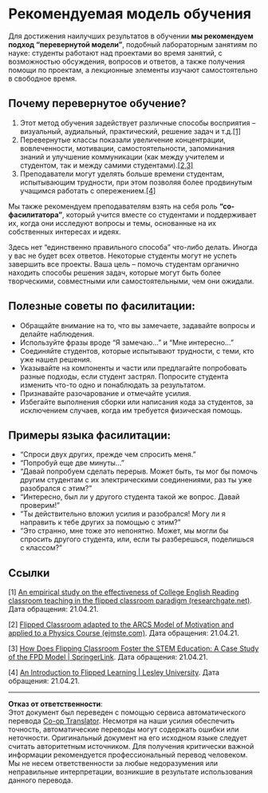 <!--
CO_OP_TRANSLATOR_METADATA:
{
  "original_hash": "012bbd19f13171be32ac9ba21d4186c2",
  "translation_date": "2025-08-26T21:17:39+00:00",
  "source_file": "recommended-learning-model.md",
  "language_code": "ru"
}
-->
# Рекомендуемая модель обучения

Для достижения наилучших результатов в обучении **мы рекомендуем подход “перевернутой модели”**, подобный лабораторным занятиям по науке: студенты работают над проектами во время занятий, с возможностью обсуждения, вопросов и ответов, а также получения помощи по проектам, а лекционные элементы изучают самостоятельно в свободное время.

## Почему перевернутое обучение?

1. Этот метод обучения задействует различные способы восприятия – визуальный, аудиальный, практический, решение задач и т.д.[[1]](../..)
2. Перевернутые классы показали увеличение концентрации, вовлеченности, мотивации, самостоятельности, запоминания знаний и улучшение коммуникации (как между учителем и студентом, так и между самими студентами).[[2,3]](../..)
3. Преподаватели могут уделять больше времени студентам, испытывающим трудности, при этом позволяя более продвинутым учащимся работать с опережением.[[4]](../..)

Мы также рекомендуем преподавателям взять на себя роль **“со-фасилитатора”**, который учится вместе со студентами и поддерживает их, когда они исследуют вопросы и темы, основанные на их собственных интересах и идеях.

Здесь нет “единственно правильного способа” что-либо делать. Иногда у вас не будет всех ответов. Некоторые студенты могут не успеть завершить все проекты. Ваша цель – помочь студентам органично находить способы решения задач, которые могут быть более творческими, совместными или самостоятельными, чем они ожидали.

## Полезные советы по фасилитации:

* Обращайте внимание на то, что вы замечаете, задавайте вопросы и делайте наблюдения.
* Используйте фразы вроде “Я замечаю…” и “Мне интересно…”
* Соединяйте студентов, которые испытывают трудности, с теми, кто уже нашел решения.
* Указывайте на компоненты и части или предлагайте попробовать разные подходы, если студент застрял. Попросите студента изменить что-то одно и понаблюдать за результатом.
* Признавайте разочарование и отмечайте усилия.
* Избегайте выполнения сборки или написания кода за студентов, за исключением случаев, когда им требуется физическая помощь.

## Примеры языка фасилитации:

* “Спроси двух других, прежде чем спросить меня.”
* “Попробуй еще две минуты…”
* “Давай попробуем сделать перерыв. Может быть, ты мог бы помочь другим студентам с их электрическими соединениями, раз ты уже разобрался с этим?”
* “Интересно, был ли у другого студента такой же вопрос. Давай проверим!”
* “Ты действительно вложил усилия и разобрался! Могу ли я направить к тебе других за помощью с этим?”
* “Это странно, мне тоже это непонятно. Может, мы могли бы спросить другого студента, или, если ты разберешься, поделишься с классом?”

## Ссылки

[1] [An empirical study on the effectiveness of College English Reading classroom teaching in the flipped classroom paradigm (researchgate.net)](https://www.researchgate.net/publication/322264495_An_empirical_study_on_the_effectiveness_of_College_English_Reading_classroom_teaching_in_the_flipped_classroom_paradigm). Дата обращения: 21.04.21.

[2] [Flipped Classroom adapted to the ARCS Model of Motivation and applied to a Physics Course (ejmste.com)](https://www.ejmste.com/article/flipped-classroom-adapted-to-the-arcs-model-of-motivation-and-applied-to-a-physics-course-4562). Дата обращения: 21.04.21.

[3] [How Does Flipping Classroom Foster the STEM Education: A Case Study of the FPD Model | SpringerLink](https://link.springer.com/article/10.1007/s10758-020-09443-9). Дата обращения: 21.04.21.

[4] [An Introduction to Flipped Learning | Lesley University](https://lesley.edu/article/an-introduction-to-flipped-learning#:~:text=An%20Introduction%20to%20Flipped%20Learning.%20Flipped%20learning%20is,advancements%20in%20the%20modern%20classroom%20is%20flipped%20learning.). Дата обращения: 21.04.21.

---

**Отказ от ответственности**:  
Этот документ был переведен с помощью сервиса автоматического перевода [Co-op Translator](https://github.com/Azure/co-op-translator). Несмотря на наши усилия обеспечить точность, автоматические переводы могут содержать ошибки или неточности. Оригинальный документ на его исходном языке следует считать авторитетным источником. Для получения критически важной информации рекомендуется профессиональный перевод человеком. Мы не несем ответственности за любые недоразумения или неправильные интерпретации, возникшие в результате использования данного перевода.